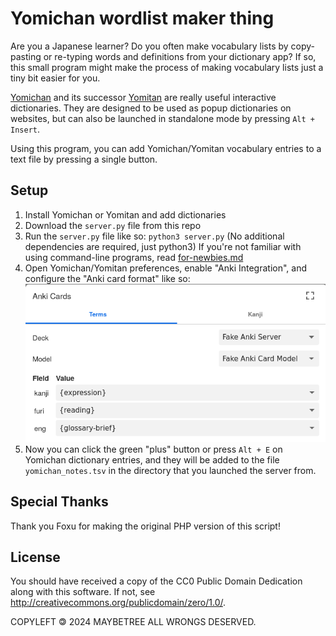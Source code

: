 # Yomichan wordlist maker thing

Are you a Japanese learner?
Do you often make vocabulary lists by copy-pasting
or re-typing
words and definitions from your dictionary app?
If so, this small program might make
the process of making vocabulary lists just a tiny bit easier
for you.

[Yomichan](https://foosoft.net/projects/yomichan/)
and its successor
[Yomitan](https://yomitan.wiki/)
are really useful interactive dictionaries.
They are designed to be used as popup dictionaries
on websites,
but can also be launched in standalone mode
by pressing `Alt + Insert`.

Using this program,
you can add Yomichan/Yomitan
vocabulary entries to a text file
by pressing a single button.

## Setup
1. Install Yomichan or Yomitan and add dictionaries
1. Download the `server.py` file from this repo
1. Run the `server.py` file like so:
    `python3 server.py`
    (No additional dependencies are required, just python3)
    If you're not familiar with using command-line programs,
    read [for-newbies.md](for-newbies.md)
1. Open Yomichan/Yomitan preferences,
    enable "Anki Integration",
    and configure the "Anki card format" like so:
    ![Screenshot of anki card format dialog](img/yomichan-config.png)
1. Now you can click the green "plus" button
    or press `Alt + E` on Yomichan dictionary entries,
    and they will be added to the file
    `yomichan_notes.tsv`
    in the directory that you launched the server from.


## Special Thanks

Thank you Foxu for making the original PHP version of this script!

## License

You should have received a copy of the CC0 Public Domain Dedication
along with this software.
If not, see <http://creativecommons.org/publicdomain/zero/1.0/>.

COPYLEFT 🄯 2024 MAYBETREE ALL WRONGS DESERVED.

